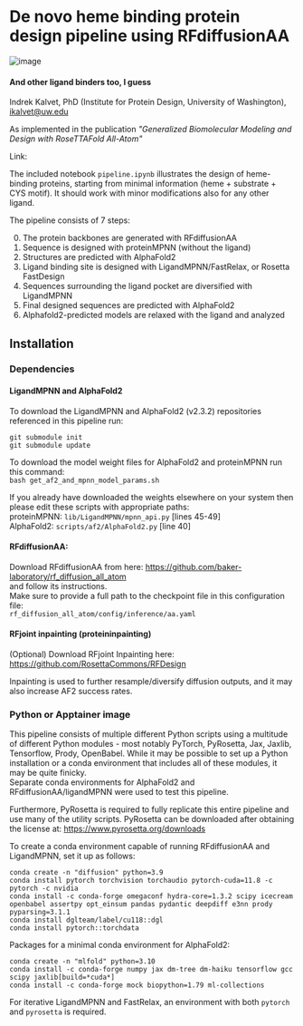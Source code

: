 # De novo heme binding protein design pipeline using RFdiffusionAA
![image](https://github.com/ikalvet/heme_binder_diffusion/assets/30599647/3896b6ca-ffdb-4158-a2eb-2d0a600ec19f)
#### And other ligand binders too, I guess
Indrek Kalvet, PhD (Institute for Protein Design, University of Washington), ikalvet@uw.edu

As implemented in the publication <i>"Generalized Biomolecular Modeling and Design with RoseTTAFold All-Atom"</i>

Link:

The included notebook `pipeline.ipynb` illustrates the design of heme-binding proteins, starting from minimal information (heme + substrate + CYS motif). It should work with minor modifications also for any other ligand.

The pipeline consists of 7 steps:

0) The protein backbones are generated with RFdiffusionAA
1) Sequence is designed with proteinMPNN (without the ligand)
2) Structures are predicted with AlphaFold2
3) Ligand binding site is designed with LigandMPNN/FastRelax, or Rosetta FastDesign
4) Sequences surrounding the ligand pocket are diversified with LigandMPNN
5) Final designed sequences are predicted with AlphaFold2
6) Alphafold2-predicted models are relaxed with the ligand and analyzed

## Installation
### Dependencies

#### LigandMPNN and AlphaFold2
To download the LigandMPNN and AlphaFold2 (v2.3.2) repositories referenced in this pipeline run:
```
git submodule init
git submodule update
```

To download the model weight files for AlphaFold2 and proteinMPNN run this command:<br>
`bash get_af2_and_mpnn_model_params.sh`

If you already have downloaded the weights elsewhere on your system then please edit these scripts with appropriate paths:<br>
    proteinMPNN: `lib/LigandMPNN/mpnn_api.py` [lines 45-49]<br>
    AlphaFold2: `scripts/af2/AlphaFold2.py` [line 40]

#### RFdiffusionAA:
Download RFdiffusionAA from here: https://github.com/baker-laboratory/rf_diffusion_all_atom<br>
and follow its instructions.<br>
Make sure to provide a full path to the checkpoint file in this configuration file:<br>
`rf_diffusion_all_atom/config/inference/aa.yaml`

#### RFjoint inpainting (proteininpainting)
(Optional) Download RFjoint Inpainting here: https://github.com/RosettaCommons/RFDesign

Inpainting is used to further resample/diversify diffusion outputs, and it may also increase AF2 success rates.

### Python or Apptainer image
This pipeline consists of multiple different Python scripts using a multitude of different Python modules - most notably PyTorch, PyRosetta, Jax, Jaxlib, Tensorflow, Prody, OpenBabel. While it may be possible to set up a Python installation or a conda environment that includes all of these modules, it may be quite finicky.<br>
Separate conda environments for AlphaFold2 and RFdiffusionAA/ligandMPNN were used to test this pipeline.

Furthermore, PyRosetta is required to fully replicate this entire pipeline and use many of the utility scripts. PyRosetta can be downloaded after obtaining the license at: https://www.pyrosetta.org/downloads

To create a conda environment capable of running RFdiffusionAA and LigandMPNN, set it up as follows:
```
conda create -n "diffusion" python=3.9
conda install pytorch torchvision torchaudio pytorch-cuda=11.8 -c pytorch -c nvidia
conda install -c conda-forge omegaconf hydra-core=1.3.2 scipy icecream openbabel assertpy opt_einsum pandas pydantic deepdiff e3nn prody pyparsing=3.1.1
conda install dglteam/label/cu118::dgl
conda install pytorch::torchdata
```

Packages for a minimal conda environment for AlphaFold2:
```
conda create -n "mlfold" python=3.10
conda install -c conda-forge numpy jax dm-tree dm-haiku tensorflow gcc scipy jaxlib[build=*cuda*]
conda install -c conda-forge mock biopython=1.79 ml-collections
```

For iterative LigandMPNN and FastRelax, an environment with both `pytorch` and `pyrosetta` is required.



